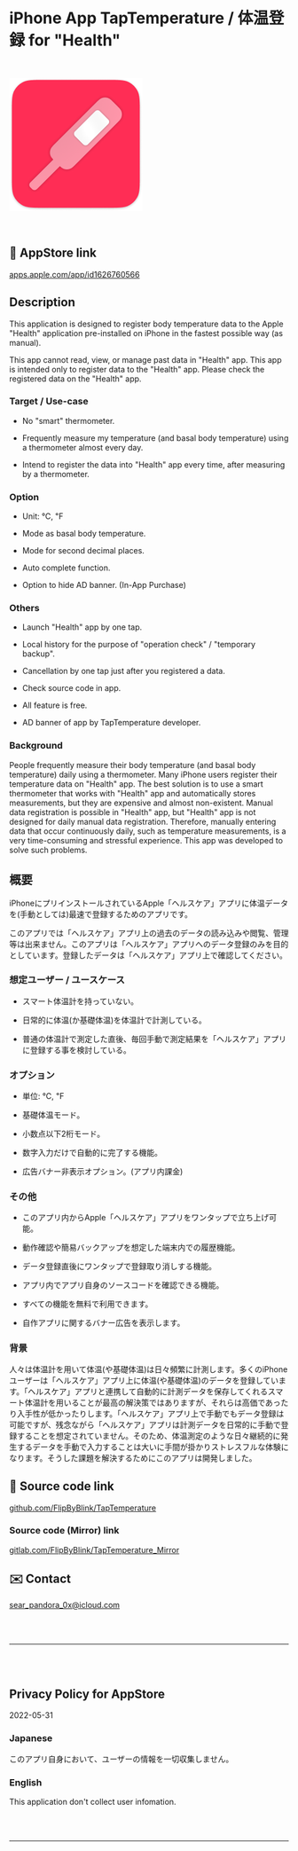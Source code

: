 # iPhone App TapTemperature / 体温登録 for "Health"


<br>

![App icon](TapTemperature/Assets.xcassets/LaunchIcon.imageset/LaunchIcon.png)

<br>


## 🔗 AppStore link

[apps.apple.com/app/id1626760566](https://apps.apple.com/app/id1626760566)


<!-- Manually sync below text between "🛠Menu.swift/📄About" and "AppStoreConnect/Description" and "/README.md(here)". -->
## Description
This application is designed to register body temperature data to the Apple "Health" application pre-installed on iPhone in the fastest possible way (as manual).

This app cannot read, view, or manage past data in "Health" app. This app is intended only to register data to the "Health" app. Please check the registered data on the "Health" app.

### Target / Use-case
- No "smart" thermometer.

- Frequently measure my temperature (and basal body temperature) using a thermometer almost every day.

- Intend to register the data into "Health" app every time, after measuring by a thermometer.

### Option
- Unit: ℃, ℉

- Mode as basal body temperature.

- Mode for second decimal places.

- Auto complete function.

- Option to hide AD banner. (In-App Purchase)

### Others
- Launch "Health" app by one tap.

- Local history for the purpose of "operation check" / "temporary backup".

- Cancellation by one tap just after you registered a data.

- Check source code in app.

- All feature is free.

- AD banner of app by TapTemperature developer.

### Background
People frequently measure their body temperature (and basal body temperature) daily using a thermometer. Many iPhone users register their temperature data on "Health" app. The best solution is to use a smart thermometer that works with "Health" app and automatically stores measurements, but they are expensive and almost non-existent. Manual data registration is possible in "Health" app, but "Health" app is not designed for daily manual data registration. Therefore, manually entering data that occur continuously daily, such as temperature measurements, is a very time-consuming and stressful experience. This app was developed to solve such problems.


## 概要
iPhoneにプリインストールされているApple「ヘルスケア」アプリに体温データを(手動としては)最速で登録するためのアプリです。

このアプリでは「ヘルスケア」アプリ上の過去のデータの読み込みや閲覧、管理等は出来ません。このアプリは「ヘルスケア」アプリへのデータ登録のみを目的としています。登録したデータは「ヘルスケア」アプリ上で確認してください。

### 想定ユーザー / ユースケース
- スマート体温計を持っていない。

- 日常的に体温(か基礎体温)を体温計で計測している。

- 普通の体温計で測定した直後、毎回手動で測定結果を「ヘルスケア」アプリに登録する事を検討している。

### オプション
- 単位: ℃, ℉

- 基礎体温モード。

- 小数点以下2桁モード。

- 数字入力だけで自動的に完了する機能。

- 広告バナー非表示オプション。(アプリ内課金)

### その他
- このアプリ内からApple「ヘルスケア」アプリをワンタップで立ち上げ可能。

- 動作確認や簡易バックアップを想定した端末内での履歴機能。

- データ登録直後にワンタップで登録取り消しする機能。

- アプリ内でアプリ自身のソースコードを確認できる機能。

- すべての機能を無料で利用できます。

- 自作アプリに関するバナー広告を表示します。

### 背景
人々は体温計を用いて体温(や基礎体温)は日々頻繁に計測します。多くのiPhoneユーザーは「ヘルスケア」アプリ上に体温(や基礎体温)のデータを登録しています。「ヘルスケア」アプリと連携して自動的に計測データを保存してくれるスマート体温計を用いることが最高の解決策ではありますが、それらは高価であったり入手性が低かったりします。「ヘルスケア」アプリ上で手動でもデータ登録は可能ですが、残念ながら「ヘルスケア」アプリは計測データを日常的に手動で登録することを想定されていません。そのため、体温測定のような日々継続的に発生するデータを手動で入力することは大いに手間が掛かりストレスフルな体験になります。そうした課題を解決するためにこのアプリは開発しました。


## 🧰 Source code link

[github.com/FlipByBlink/TapTemperature](https://github.com/FlipByBlink/TapTemperature)


### Source code (Mirror) link

[gitlab.com/FlipByBlink/TapTemperature_Mirror](https://gitlab.com/FlipByBlink/TapTemperature_Mirror)


## ✉️ Contact

sear_pandora_0x@icloud.com




<br>

<br>

------

<br>

<br>


## Privacy Policy for AppStore


2022-05-31


### Japanese

このアプリ自身において、ユーザーの情報を一切収集しません。


### English

This application don't collect user infomation.


<br>

<br>

------

<br>

<br>


<!-- URL "Support page for AppStore" -->
<!-- https://flipbyblink.github.io/TapTemperature/ -->

<!-- URL "Privacy Policy for AppStore" -->
<!-- https://flipbyblink.github.io/TapTemperature/#privacy-policy-for-appstore -->
